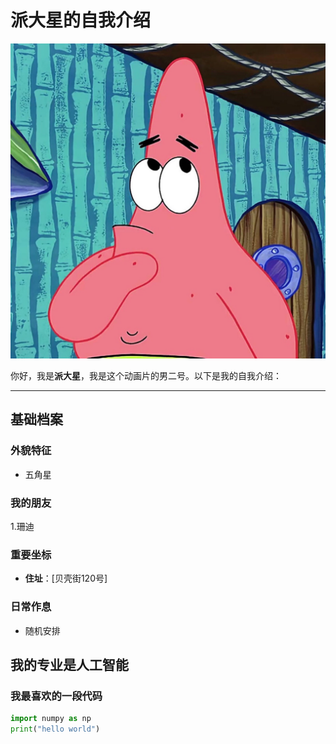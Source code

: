 # 派大星的自我介绍

<img src="https://github.com/ccesy/NLP/blob/master/image/01.jpeg">

你好，我是**派大星**，我是这个动画片的男二号。以下是我的自我介绍：

---

## 基础档案

### 外貌特征
- 五角星

### 我的朋友
1.珊迪

### 重要坐标
- **住址**：[贝壳街120号]

### 日常作息
- 随机安排

## 我的专业是人工智能
### 我最喜欢的一段代码

```python
import numpy as np
print("hello world")
```
